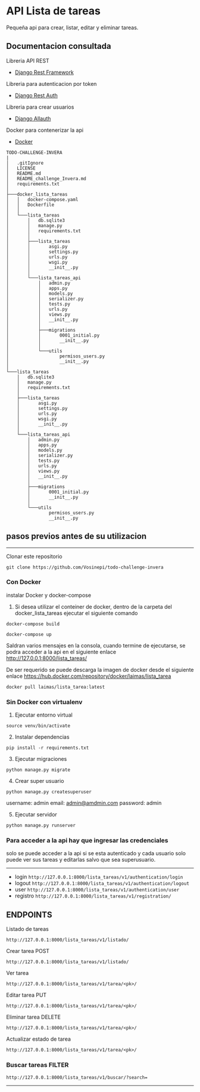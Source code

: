 # API Lista de tareas

Pequeña api para crear, listar, editar y eliminar tareas.

## Documentacion consultada

Libreria API REST

- [Django Rest Framework](https://www.django-rest-framework.org/)

Libreria para autenticacion por token

- [Django Rest Auth](https://dj-rest-auth.readthedocs.io/en/latest/)

Libreria para crear usuarios

- [Django Allauth](https://django-allauth.readthedocs.io/en/latest/index.html)

Docker para contenerizar la api

- [Docker](https://docs.docker.com/get-started/)

```
TODO-CHALLENGE-INVERA
|
│   .gitIgnore
│   LICENSE
│   README.md
│   README_challenge_Invera.md
│   requirements.txt
│
├───docker_lista_tareas
│   │   docker-compose.yaml
│   │   Dockerfile
│   │
│   └───lista_tareas
│       │   db.sqlite3
│       │   manage.py
│       │   requirements.txt
│       │
│       ├───lista_tareas
│       │       asgi.py
│       │       settings.py
│       │       urls.py
│       │       wsgi.py
│       │       __init__.py
│       │
│       └───lista_tareas_api
│           │   admin.py
│           │   apps.py
│           │   models.py
│           │   serializer.py
│           │   tests.py
│           │   urls.py
│           │   views.py
│           │   __init__.py
│           │
│           ├───migrations
│           │       0001_initial.py
│           │       __init__.py
│           │
│           └───utils
│                   permisos_users.py
│                   __init__.py
│
└───lista_tareas
    │   db.sqlite3
    │   manage.py
    │   requirements.txt
    │
    ├───lista_tareas
    │       asgi.py
    │       settings.py
    │       urls.py
    │       wsgi.py
    │       __init__.py
    │
    └───lista_tareas_api
        │   admin.py
        │   apps.py
        │   models.py
        │   serializer.py
        │   tests.py
        │   urls.py
        │   views.py
        │   __init__.py
        │
        ├───migrations
        │       0001_initial.py
        │       __init__.py
        │
        └───utils
                permisos_users.py
                __init__.py

```

## pasos previos antes de su utilizacion

---

Clonar este repositorio

`git clone https://github.com/Vosinepi/todo-challenge-invera`

### Con Docker

instalar Docker y docker-compose

1. Si desea utilizar el conteiner de docker, dentro de la carpeta del docker_lista_tareas ejecutar el siguiente comando

`docker-compose build`

`docker-compose up`

Saldran varios mensajes en la consola, cuando termine de ejecutarse, se podra acceder a la api en el siguiente enlace http://127.0.0.1:8000/lista_tareas/

De ser requerido se puede descarga la imagen de docker desde el siguiente enlace https://hub.docker.com/repository/docker/laimas/lista_tarea

`docker pull laimas/lista_tarea:latest`

### Sin Docker con virtualenv

1. Ejecutar entorno virtual

`source venv/bin/activate`

2. Instalar dependencias

`pip install -r requirements.txt`

3. Ejecutar migraciones

`python manage.py migrate`

4. Crear super usuario

`python manage.py createsuperuser`

username: admin
email: admin@amdmin.com
password: admin

5. Ejecutar servidor

`python manage.py runserver`

### Para acceder a la api hay que ingresar las credenciales

solo se puede acceder a la api si se esta autenticado y cada usuario solo puede ver sus tareas y editarlas salvo que sea superusuario.

---

- login
  `http://127.0.0.1:8000/lista_tareas/v1/authentication/login`
- logout
  `http://127.0.0.1:8000/lista_tareas/v1/authentication/logout`
- user
  `http://127.0.0.1:8000/lista_tareas/v1/authentication/user`
- registro
  `http://127.0.0.1:8000/lista_tareas/v1/registration/`

## ENDPOINTS

Listado de tareas

`http://127.0.0.1:8000/lista_tareas/v1/listado/`

Crear tarea POST

`http://127.0.0.1:8000/lista_tareas/v1/listado/`

Ver tarea

`http://127.0.0.1:8000/lista_tareas/v1/tarea/<pk>/`

Editar tarea PUT

`http://127.0.0.1:8000/lista_tareas/v1/tarea/<pk>/`

Eliminar tarea DELETE

`http://127.0.0.1:8000/lista_tareas/v1/tarea/<pk>/`

Actualizar estado de tarea

`http://127.0.0.1:8000/lista_tareas/v1/tarea/<pk>/`

### Buscar tareas FILTER

`http://127.0.0.1:8000/lista_tareas/v1/buscar/?search=`

---
